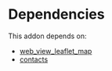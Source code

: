 # Dependencies

This addon depends on:

- [web_view_leaflet_map](../../odoo-bringout-oca-geospatial-web_view_leaflet_map)
- [contacts](../../odoo-bringout-oca-ocb-contacts)
